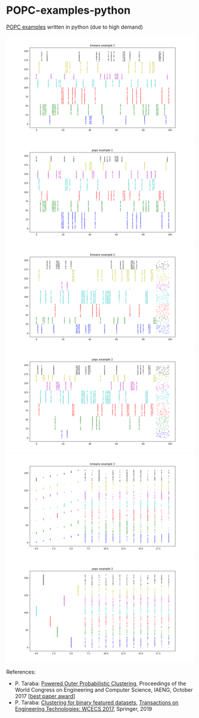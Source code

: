 # POPC-examples-python
[POPC examples](https://github.com/pepe78/POPC-examples) written in python (due to high demand)

![ex1kmeans](ex1kmeans.png)
![ex1popc](ex1popc.png)
![ex2kmeans](ex2kmeans.png)
![ex2popc](ex2popc.png)
![ex3kmeans](ex3kmeans.png)
![ex3popc](ex3popc.png)

References:
* P. Taraba: [Powered Outer Probabilistic Clustering](http://www.iaeng.org/publication/WCECS2017/WCECS2017_pp394-398.pdf), Proceedings of the World Congress on Engineering and Computer Science, IAENG, October 2017 [[best paper award](http://www.iaeng.org/WCECS2017/awards.html)]
* P. Taraba: [Clustering for binary featured datasets](https://link.springer.com/chapter/10.1007/978-981-13-2191-7_10), [Transactions on Engineering Technologies: WCECS 2017](https://www.springer.com/us/book/9789811321900), Springer, 2019
